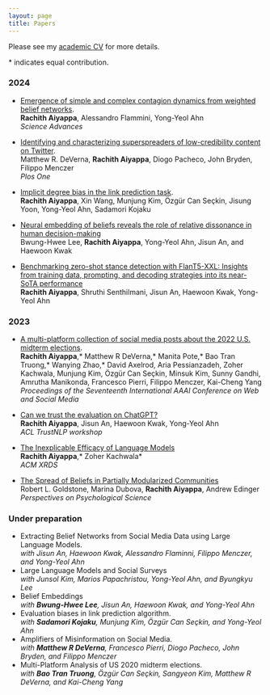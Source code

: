 ```yaml
---
layout: page
title: Papers
---
```


Please see my [academic CV](https://drive.google.com/file/d/1YeRBsC_ioLKY0DyPmTxgA2ATP3lLmQiL/view) for more details.   


  \* indicates equal contribution.

### 2024 

-  [Emergence of simple and complex contagion dynamics from weighted belief networks](https://www.science.org/doi/10.1126/sciadv.adh4439).     
  **Rachith Aiyappa**, Alessandro Flammini, Yong-Yeol Ahn  
   _Science Advances_

 - [Identifying and characterizing superspreaders of low-credibility content on Twitter](https://journals.plos.org/plosone/article?id=10.1371/journal.pone.0302201).  
  Matthew R. DeVerna, **Rachith Aiyappa**, Diogo Pacheco, John Bryden, Filippo Menczer  
  _Plos One_

 - [Implicit degree bias in the link prediction task](https://arxiv.org/pdf/2405.14985).  
   **Rachith Aiyappa**, Xin Wang, Munjung Kim, Özgür Can Seçkin, Jisung Yoon, Yong-Yeol Ahn, Sadamori Kojaku

- [Neural embedding of beliefs reveals the role of relative dissonance in human decision-making](https://arxiv.org/abs/2408.07237)  
  Bwung-Hwee Lee, **Rachith Aiyappa**, Yong-Yeol Ahn, Jisun An, and Haewoon Kwak

- [Benchmarking zero-shot stance detection with FlanT5-XXL: Insights from training data, prompting, and decoding strategies into its near-SoTA performance](https://arxiv.org/abs/2403.00236)  
  **Rachith Aiyappa**, Shruthi Senthilmani, Jisun An, Haewoon Kwak, Yong-Yeol Ahn
  
### 2023

- [A multi-platform collection of social media posts about the 2022 U.S. midterm elections](https://ojs.aaai.org/index.php/ICWSM/article/view/22205).   
    **Rachith Aiyappa**,* Matthew R DeVerna,* Manita Pote,* Bao Tran Truong,* Wanying Zhao,* David Axelrod, Aria Pessianzadeh, Zoher Kachwala, Munjung Kim, Özgür Can Seçkin, Minsuk Kim, Sunny Gandhi, Amrutha Manikonda, Francesco Pierri, Filippo Menczer, Kai-Cheng Yang  
  _Proceedings of the Seventeenth International AAAI Conference on Web and Social Media_
    
- [Can we trust the evaluation on ChatGPT?](https://aclanthology.org/2023.trustnlp-1.5/)     
    **Rachith Aiyappa**, Jisun An, Haewoon Kwak, Yong-Yeol Ahn  
  _ACL TrustNLP workshop_
    
- [The Inexplicable Efficacy of Language Models](https://dl.acm.org/doi/10.1145/3589654)      
    **Rachith Aiyappa**,* Zoher Kachwala*  
  _ACM XRDS_ 
    
- [The Spread of Beliefs in Partially Modularized Communities](https://journals.sagepub.com/doi/10.1177/17456916231198238)  
    Robert L. Goldstone, Marina Dubova, **Rachith Aiyappa**, Andrew Edinger  
  _Perspectives on Psychological Science_

### Under preparation

- Extracting Belief Networks from Social Media Data using Large Language Models.  
  _with Jisun An, Haewoon Kwak, Alessandro Flaminni, Filippo Menczer, and Yong-Yeol Ahn_
- Large Language Models and Social Surveys  
  _with Junsol Kim, Marios Papachristou, Yong-Yeol Ahn, and Byungkyu Lee_
- Belief Embeddings  
  _with **Bwung-Hwee Lee**, Jisun An, Haewoon Kwak, and Yong-Yeol Ahn_
- Evaluation biases in link prediction algorithm.  
  _with **Sadamori Kojaku**, Munjung Kim, Özgür Can Seçkin, and Yong-Yeol Ahn_
- Amplifiers of Misinformation on Social Media.  
  _with **Matthew R DeVerna**, Francesco Pierri, Diogo Pacheco, John Bryden, and Filippo Menczer_
- Multi-Platform Analysis of US 2020 midterm elections.  
  _with **Bao Tran Truong**, Özgür Can Seçkin, Sangyeon Kim, Matthew R DeVerna, and Kai-Cheng Yang_

